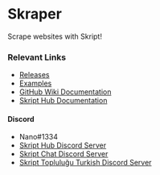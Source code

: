 # Skraper
Scrape websites with Skript!

### Relevant Links
- [Releases](https://github.com/NanoDankster/Skraper/releases)
- [Examples](https://github.com/NanoDankster/Skraper/wiki/Examples)
- [GitHub Wiki Documentation](https://github.com/NanoDankster/Skraper/wiki/Documentation)
- [Skript Hub Documentation](https://skripthub.net/docs/?addon=Skraper)

#### Discord
- Nano#1334
- [Skript Hub Discord Server](https://skripthub.net/discord)
- [Skript Chat Discord Server](https://discord.gg/wfkUMXZ)
- [Skript Topluluğu Turkish Discord Server](https://discord.gg/UuNuz5Y)
